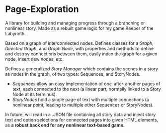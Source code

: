 # Page-Exploration
<p>A library for building and managing progress through a branching or nonlinear story. Made as a rebuilt game logic for my game Keeper of the Labyrinth.</p>

<p>Based on a graph of interconnected nodes. Defines classes for a <i>Graph</i>, <i>Directed Graph</i>, and <i>Graph Node</i>, 
with properties and methods to define and destroy connections between them, easily index the graph for a given node, insert new nodes, etc.</p>
<p>Defines a generalized <i>Story Manager</i> which contains the scenes in a story as nodes in the graph, of two types:
Sequences, and StoryNodes.</p>
<ul style="list-style-type: square;">
<li><i>Sequences</i> allow an easy implementation of one-after-another pages of text, 
each connected to the next (a linear part, normally linked to a Story Node at its terminus).</li>
<li><i>StoryNodes</i> hold a single page of text with multiple connections (a nonlinear point, leading to multiple other Sequences or StoryNodes).</li>
  </ul>

<p>In future, will read in a .JSON file containing all story data and inject story text and option selections for connected pages into given HTML elements, 
as <strong>a robust back end for any nonlinear text-based game</strong>.</p>
